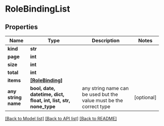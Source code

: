 # RoleBindingList


## Properties
Name | Type | Description | Notes
------------ | ------------- | ------------- | -------------
**kind** | **str** |  | 
**page** | **int** |  | 
**size** | **int** |  | 
**total** | **int** |  | 
**items** | [**[RoleBinding]**](RoleBinding.md) |  | 
**any string name** | **bool, date, datetime, dict, float, int, list, str, none_type** | any string name can be used but the value must be the correct type | [optional]

[[Back to Model list]](../README.md#documentation-for-models) [[Back to API list]](../README.md#documentation-for-api-endpoints) [[Back to README]](../README.md)


